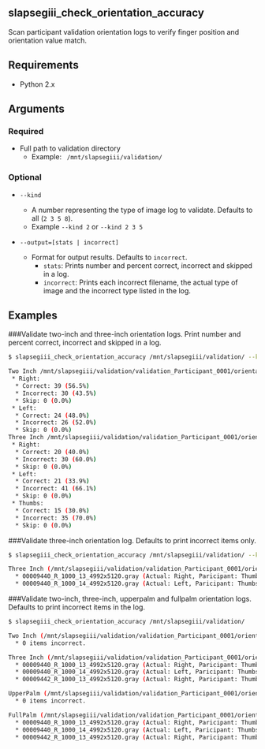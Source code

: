 ﻿slapsegiii_check_orientation_accuracy
--------------------------------------

Scan participant validation orientation logs to verify finger position and orientation value match.

## Requirements

 * Python 2.x

## Arguments

### Required

 * Full path to validation directory
    * Example: ` /mnt/slapsegiii/validation/`

### Optional

 * `--kind`
   * A number representing the type of image log to validate. Defaults to all (`2 3 5 8`).
   * Example `--kind 2` or `--kind 2 3 5`

 * `--output=[stats | incorrect]`
    * Format for output results. Defaults to `incorrect`.
        * `stats`: Prints number and percent correct, incorrect and skipped in a log.
        * `incorrect`: Prints each incorrect filename, the actual type of image and the incorrect type listed in the log.


## Examples

###Validate two-inch and three-inch orientation logs. Print number and percent correct, incorrect and skipped in a log.

```bash
$ slapsegiii_check_orientation_accuracy /mnt/slapsegiii/validation/ --kind 2 3 --output=stats

Two Inch /mnt/slapsegiii/validation/validation_Participant_0001/orientation-2.log:
 * Right:
  * Correct: 39 (56.5%)
  * Incorrect: 30 (43.5%)
  * Skip: 0 (0.0%)
 * Left:
  * Correct: 24 (48.0%)
  * Incorrect: 26 (52.0%)
  * Skip: 0 (0.0%)  
Three Inch /mnt/slapsegiii/validation/validation_Participant_0001/orientation-3.log:
 * Right:
  * Correct: 20 (40.0%)
  * Incorrect: 30 (60.0%)
  * Skip: 0 (0.0%)
 * Left:
  * Correct: 21 (33.9%)
  * Incorrect: 41 (66.1%)
  * Skip: 0 (0.0%)
 * Thumbs:
  * Correct: 15 (30.0%)
  * Incorrect: 35 (70.0%)
  * Skip: 0 (0.0%)  
```

###Validate three-inch orientation log. Defaults to print incorrect items only.

```bash
$ slapsegiii_check_orientation_accuracy /mnt/slapsegiii/validation/ --kind 3

Three Inch (/mnt/slapsegiii/validation/validation_Participant_0001/orientation-3.log):
  * 00009440_R_1000_13_4992x5120.gray (Actual: Right, Paricipant: Thumbs)
  * 00009440_R_1000_14_4992x5120.gray (Actual: Left, Paricipant: Thumbs)
```

###Validate two-inch, three-inch, upperpalm and fullpalm orientation logs. Defaults to print incorrect items in the log.

```bash
$ slapsegiii_check_orientation_accuracy /mnt/slapsegiii/validation/

Two Inch (/mnt/slapsegiii/validation/validation_Participant_0001/orientation-2.log):
  * 0 items incorrect.

Three Inch (/mnt/slapsegiii/validation/validation_Participant_0001/orientation-3.log):
  * 00009440_R_1000_13_4992x5120.gray (Actual: Right, Paricipant: Thumbs)
  * 00009440_R_1000_14_4992x5120.gray (Actual: Left, Paricipant: Thumbs)
  * 00009442_R_1000_13_4992x5120.gray (Actual: Right, Paricipant: Thumbs)

UpperPalm (/mnt/slapsegiii/validation/validation_Participant_0001/orientation-5.log):
  * 0 items incorrect.

FullPalm (/mnt/slapsegiii/validation/validation_Participant_0001/orientation-8.log):
  * 00009440_R_1000_13_4992x5120.gray (Actual: Right, Paricipant: Thumbs)
  * 00009440_R_1000_14_4992x5120.gray (Actual: Left, Paricipant: Thumbs)
  * 00009442_R_1000_13_4992x5120.gray (Actual: Right, Paricipant: Thumbs)
```
